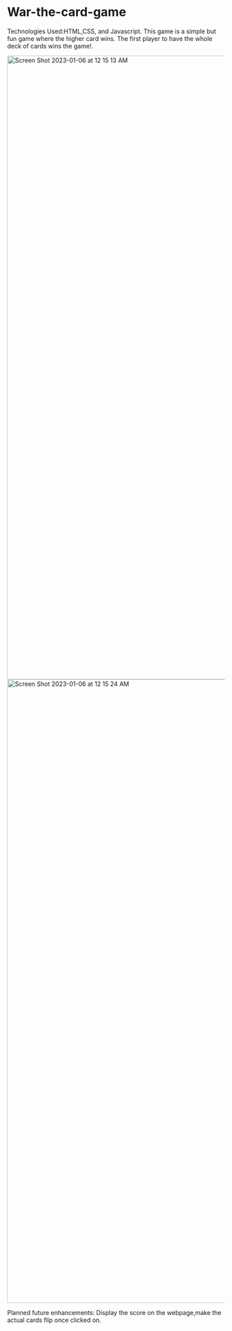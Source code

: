 # War-the-card-game
Technologies Used:HTML,CSS, and Javascript.
This game is a simple but fun game where the higher card wins. The first player to have the whole deck of cards wins the game!.


<img width="1440" alt="Screen Shot 2023-01-06 at 12 15 13 AM" src="https://user-images.githubusercontent.com/102707880/210935400-e4ff575b-41f7-43c9-a58a-725bc488e77e.png">



<img width="1440" alt="Screen Shot 2023-01-06 at 12 15 24 AM" src="https://user-images.githubusercontent.com/102707880/210935410-0d2e1edd-308d-4327-91aa-f25ff2025f4b.png">

Planned future enhancements: Display the score on the webpage,make the actual cards flip once clicked on.
